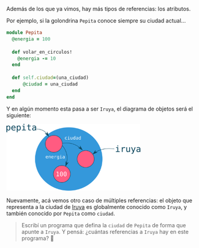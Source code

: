 Además de los que ya vimos, hay más tipos de referencias: los atributos. 

Por ejemplo, si la golondrina `Pepita` conoce siempre su ciudad actual...

```ruby
module Pepita
  @energia = 100
  
  def volar_en_circulos!
    @energia -= 10
  end
   
  def self.ciudad=(una_ciudad)
      @ciudad = una_ciudad
  end
end
```

Y en algún momento esta pasa a ser `Iruya`, el diagrama de objetos será el siguiente: 

<img src="https://raw.githubusercontent.com/MumukiProject/mumuki-guia-ruby-referencias/master/images/atributos_1515177167634.png" alt="Atributos" width="350" height="auto">

Nuevamente, acá vemos otro caso de múltiples referencias: el objeto que representa a la ciudad de [Iruya](https://es.wikipedia.org/wiki/Iruya) es globalmente conocido como `Iruya`, y también conocido por `Pepita` como `ciudad`.

> Escribí un programa que defina la `ciudad` de `Pepita` de forma que apunte a `Iruya`. Y pensá: ¿cuántas referencias a `Iruya` hay en este programa? :thought_balloon: